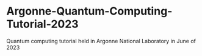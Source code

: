 # Argonne-Quantum-Computing-Tutorial-2023
Quantum computing tutorial held in Argonne National Laboratory in June of 2023
